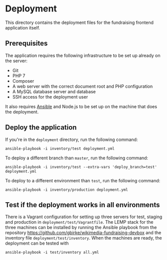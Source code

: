 # Deployment

This directory contains the deployment files for the fundraising frontend application itself.

## Prerequisites
The application requires the following infrastructure to be set up already on the server:

- Git
- PHP 7
- Composer
- A web server with the correct document root and PHP configuration
- A MySQL database server and database
- SSH access for the deployment user

It also requires [Ansible](http://ansible.com/) and Node.js to be set up on the machine that does the deployment.


## Deploy the application

If you're in the `deployment` directory, run the following command:

    ansible-playbook -i inventory/test deployment.yml

To deploy a different branch than `master`, run the following command:

    ansible-playbook -i inventory/test --extra-vars 'deploy_branch=test' deployment.yml

To deploy to a different environment than `test`, run the following command:

    ansible-playbook -i inventory/production deployment.yml


## Test if the deployment works in all environments
There is a Vagrant configuration for setting up three servers for test, staging and production in `deployment/test/Vagrantfile`. The LEMP stack for the three machines can be installed by running the Ansible playbook from the repository https://github.com/gbirke/wikimedia-fundraising-devbox and the inventory file `deployment/test/inventory`. When the machines are ready, the deployment can be tested with

    ansible-playbook -i test/inventory all.yml
